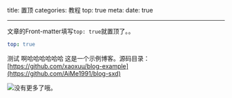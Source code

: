title: 置顶
categories: 教程
top: true
meta:
  date: true
  
---

文章的Front-matter填写`top: true`就置顶了。。
```yml
top: true
```
测试 啊哈哈哈哈哈哈
这是一个示例博客。源码目录：[https://github.com/xaoxuu/blog-example](https://github.com/AiMe1991/blog-sxd)


<!-- more -->

<img class='emoji tieba' src='https://cdn.jsdelivr.net/gh/AiMe1991/assets-blog@201903301641/emoji/tieba/捂嘴笑.png'>没有更多了哦。
